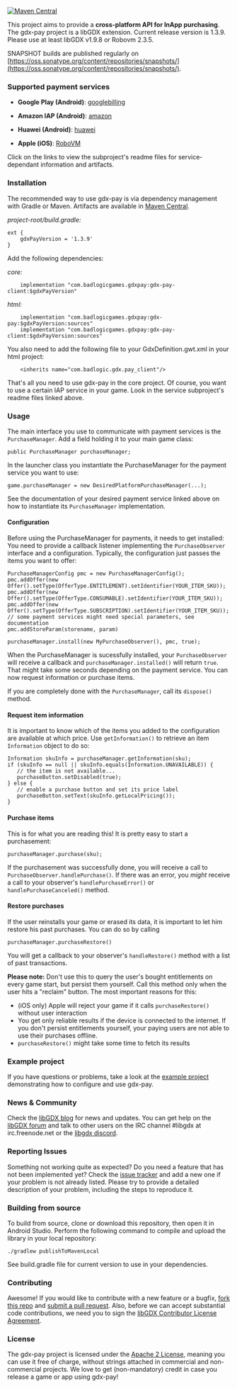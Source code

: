 [![Maven Central](http://maven-badges.herokuapp.com/maven-central/com.badlogicgames.gdxpay/gdx-pay/badge.svg)](http://search.maven.org/#search%7Cga%7C1%7Cg%3A%22com.badlogicgames.gdxpay%22)

This project aims to provide a **cross-platform API for InApp purchasing**.
The gdx-pay project is a libGDX extension. Current release version is 1.3.9. Please use at least libGDX v1.9.8 or Robovm 2.3.5.

SNAPSHOT builds are published regularly on [https://oss.sonatype.org/content/repositories/snapshots/](https://oss.sonatype.org/content/repositories/snapshots/).

### Supported  payment services

* **Google Play (Android)**: [googlebilling](https://github.com/libgdx/gdx-pay/tree/master/gdx-pay-android-googlebilling)

* **Amazon IAP (Android)**: [amazon](https://github.com/libgdx/gdx-pay/tree/master/gdx-pay-android-amazon)

* **Huawei (Android)**: [huawei](https://github.com/libgdx/gdx-pay/tree/master/gdx-pay-android-huawei)

* **Apple (iOS)**: [RoboVM](https://github.com/libgdx/gdx-pay/tree/master/gdx-pay-iosrobovm-apple)

Click on the links to view the subproject's readme files for service-dependant information and artifacts.

### Installation

The recommended way to use gdx-pay is via dependency management with Gradle or Maven. Artifacts are available in [Maven Central](http://search.maven.org/#search%7Cga%7C1%7Cg%3A%22com.badlogicgames.gdxpay%22).

*project-root/build.gradle:*

    ext {
        gdxPayVersion = '1.3.9'
    }

Add the following dependencies:

*core:*

        implementation "com.badlogicgames.gdxpay:gdx-pay-client:$gdxPayVersion"

*html:*

        implementation "com.badlogicgames.gdxpay:gdx-pay:$gdxPayVersion:sources"
        implementation "com.badlogicgames.gdxpay:gdx-pay-client:$gdxPayVersion:sources"

You also need to add the following file to your GdxDefinition.gwt.xml in your html project:

	    <inherits name="com.badlogic.gdx.pay_client"/>

That's all you need to use gdx-pay in the core project. Of course, you want to use a certain IAP service in your game.
Look in the service subproject's readme files linked above.
    
### Usage

The main interface you use to communicate with payment services is the `PurchaseManager`. Add a field holding it 
to your main game class:

    public PurchaseManager purchaseManager;

In the launcher class you instantiate the PurchaseManager for the payment service you want to use:

    game.purchaseManager = new DesiredPlatformPurchaseManager(...);

See the documentation of your desired payment service linked above on how to instantiate its `PurchaseManager` implementation.

#### Configuration

Before using the PurchaseManager for payments, it needs to get installed:
You need to provide a callback listener implementing the `PurchaseObserver` interface and a configuration. 
Typically, the configuration just passes the items you want to offer: 

    PurchaseManagerConfig pmc = new PurchaseManagerConfig();
    pmc.addOffer(new Offer().setType(OfferType.ENTITLEMENT).setIdentifier(YOUR_ITEM_SKU));
    pmc.addOffer(new Offer().setType(OfferType.CONSUMABLE).setIdentifier(YOUR_ITEM_SKU));
    pmc.addOffer(new Offer().setType(OfferType.SUBSCRIPTION).setIdentifier(YOUR_ITEM_SKU));
    // some payment services might need special parameters, see documentation
    pmc.addStoreParam(storename, param)
    
    purchaseManager.install(new MyPurchaseObserver(), pmc, true);

When the PurchaseManager is sucessfully installed, your `PurchaseObserver` will receive a
 callback and `purchaseManager.installed()` will return `true`. That might take some seconds depending 
 on the payment service. You can now request information or purchase items.
 
If you are completely done with the `PurchaseManager`, call its `dispose()` method.
 
#### Request item information

It is important to know which of the items you added to the configuration are available at which
price. Use `getInformation()` to retrieve an item `Information` object to do so:

    Information skuInfo = purchaseManager.getInformation(sku);
    if (skuInfo == null || skuInfo.equals(Information.UNAVAILABLE)) {
       // the item is not available...
       purchaseButton.setDisabled(true);
    } else {
       // enable a purchase button and set its price label
       purchaseButton.setText(skuInfo.getLocalPricing());
    }
        
#### Purchase items

This is for what you are reading this! It is pretty easy to start a purchasement:

    purchaseManager.purchase(sku);
    
If the purchasement was successfully done, 
you will receive a call to `PurchaseObserver.handlePurchase()`. If there was an error, 
you *might* receive a call to your observer's `handlePurchaseError()` or `handlePurchaseCanceled()` 
method.

#### Restore purchases

If the user reinstalls your game or erased its data, it is important to let him restore his past purchases.
You can do so by calling

    purchaseManager.purchaseRestore()
    
You will get a callback to your observer's `handleRestore()` method with a list of past transactions.

**Please note:** Don't use this to query the user's bought entitlements on every game start,
but persist them yourself. Call this method only when the user hits a "reclaim" button. The most important reasons 
for this:

 * (iOS only) Apple will reject your game if it calls `purchaseRestore()` without user interaction
 * You get only reliable results if the device is connected to the internet. If you don't persist
  entitlements yourself, your paying users are not able to use their purchases offline.
 * `purchaseRestore()` might take some time to fetch its results 

### Example project

If you have questions or problems, take a look at the [example project](https://github.com/libgdx/gdx-pay-example) 
demonstrating how to configure and use gdx-pay. 

### News & Community

Check the [libGDX blog](http://www.badlogicgames.com/) for news and updates.
You can get help on the [libGDX forum](http://www.badlogicgames.com/forum/) and talk to other users on the 
IRC channel #libgdx at irc.freenode.net or the 
[libgdx discord](https://discord.gg/6pgDK9F).

### Reporting Issues

Something not working quite as expected? Do you need a feature that has not been implemented yet? Check the [issue tracker](https://github.com/libgdx/gdx-pay/issues) and add a new one if your problem is not already listed. Please try to provide a detailed description of your problem, including the steps to reproduce it.

### Building from source

To build from source, clone or download this repository, then open it in Android Studio. Perform the following command to compile and upload the library in your local repository:

    ./gradlew publishToMavenLocal

See build.gradle file for current version to use in your dependencies.

### Contributing

Awesome! If you would like to contribute with a new feature or a bugfix, [fork this repo](https://help.github.com/articles/fork-a-repo) and [submit a pull request](https://help.github.com/articles/using-pull-requests).
Also, before we can accept substantial code contributions, we need you to sign the [libGDX Contributor License Agreement](https://github.com/libgdx/libgdx/wiki/Contributing#contributor-license-agreement).

### License

The gdx-pay project is licensed under the [Apache 2 License](https://github.com/libgdx/gdx-pay/blob/master/LICENSE), meaning you can use it free of charge, without strings attached in commercial and non-commercial projects. We love to get (non-mandatory) credit in case you release a game or app using gdx-pay!

